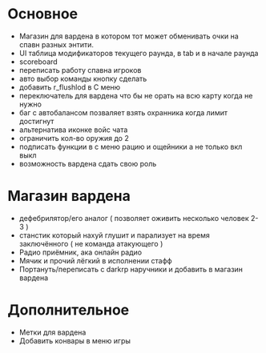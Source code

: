 # Основное
- Магазин для вардена в котором тот может обменивать очки на спавн разных энтити.
- UI таблица модификаторов текущего раунда, в tab и в начале раунда
- scoreboard
- переписать работу спавна игроков
- авто выбор команды кнопку сделать
- добавить r_flushlod в C меню
- переключатель для вардена что бы не орать на всю карту когда не нужно
- баг с автобалансом позваляет взять охранника когда лимит достигнут
- альтернатива иконке войс чата
- ограничить кол-во оружия до 2
- подписать функции в с меню рацию и ощейники а не только вкл выкл
- возможность вардена сдать свою роль

# Магазин вардена
- дефебрилятор/его аналог ( позволяет оживить несколько человек 2-3 )
- станстик который нахуй глушит и парализует на время заключённого ( не команда атакующего )
- Радио приёмник, ака онлайн радио
- Мячик и прочий лёгкий в исполнении стафф
- Портануть/переписать с darkrp наручники и добавить в магазин вардена

# Дополнительное
- Метки для вардена
- Добавить конвары в меню игры
